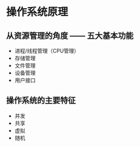 # 操作系统原理

## 从资源管理的角度 —— 五大基本功能

- 进程/线程管理（CPU管理）
- 存储管理
- 文件管理
- 设备管理
- 用户接口

## 操作系统的主要特征

- 并发
- 共享
- 虚拟
- 随机